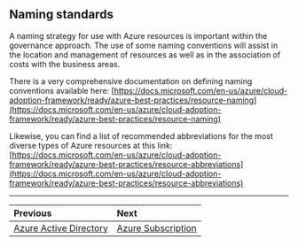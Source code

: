 ## Naming standards

A naming strategy for use with Azure resources is important within the governance approach. The use of some naming conventions will assist in the location and management of resources as well as in the association of costs with the business areas.

There is a very comprehensive documentation on defining naming conventions available here: [https://docs.microsoft.com/en-us/azure/cloud-adoption-framework/ready/azure-best-practices/resource-naming](https://docs.microsoft.com/en-us/azure/cloud-adoption-framework/ready/azure-best-practices/resource-naming)

Likewise, you can find a list of recommended abbreviations for the most diverse types of Azure resources at this link: [https://docs.microsoft.com/en-us/azure/cloud-adoption-framework/ready/azure-best-practices/resource-abbreviations](https://docs.microsoft.com/en-us/azure/cloud-adoption-framework/ready/azure-best-practices/resource-abbreviations)

---

Previous| Next | 
:----- |:-----
[Azure Active Directory](/guide/aad.md)| [Azure Subscription](/guide/subscription.md)
